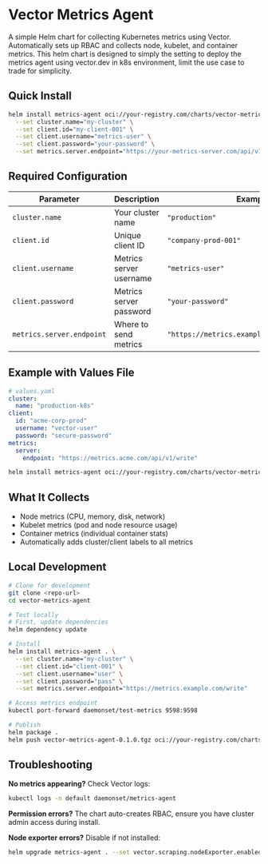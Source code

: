 # Vector Metrics Agent

A simple Helm chart for collecting Kubernetes metrics using Vector. Automatically sets up RBAC and collects node, kubelet, and container metrics.
This helm chart is designed to simply the setting to deploy the metrics agent using vector.dev in k8s environment, limit the use case to trade for
simplicity. 

## Quick Install

```bash
helm install metrics-agent oci://your-registry.com/charts/vector-metrics-agent \
  --set cluster.name="my-cluster" \
  --set client.id="my-client-001" \
  --set client.username="metrics-user" \
  --set client.password="your-password" \
  --set metrics.server.endpoint="https://your-metrics-server.com/api/v1/write"
```

## Required Configuration

| Parameter | Description | Example |
|-----------|-------------|---------|
| `cluster.name` | Your cluster name | `"production"` |
| `client.id` | Unique client ID | `"company-prod-001"` |
| `client.username` | Metrics server username | `"metrics-user"` |
| `client.password` | Metrics server password | `"your-password"` |
| `metrics.server.endpoint` | Where to send metrics | `"https://metrics.example.com/api/v1/write"` |

## Example with Values File

```yaml
# values.yaml
cluster:
  name: "production-k8s"
client:
  id: "acme-corp-prod"
  username: "vector-user"
  password: "secure-password"
metrics:
  server:
    endpoint: "https://metrics.acme.com/api/v1/write"
```

```bash
helm install metrics-agent oci://your-registry.com/charts/vector-metrics-agent -f values.yaml
```

## What It Collects

- Node metrics (CPU, memory, disk, network)
- Kubelet metrics (pod and node resource usage)
- Container metrics (individual container stats)
- Automatically adds cluster/client labels to all metrics

## Local Development

```bash
# Clone for development
git clone <repo-url>
cd vector-metrics-agent

# Test locally
# First, update dependencies
helm dependency update

# Install
helm install metrics-agent . \
  --set cluster.name="my-cluster" \
  --set client.id="client-001" \
  --set client.username="user" \
  --set client.password="pass" \
  --set metrics.server.endpoint="https://metrics.example.com/write"

# Access metrics endpoint
kubectl port-forward daemonset/test-metrics 9598:9598

# Publish
helm package .
helm push vector-metrics-agent-0.1.0.tgz oci://your-registry.com/charts
```

## Troubleshooting

**No metrics appearing?** Check Vector logs:
```bash
kubectl logs -n default daemonset/metrics-agent
```

**Permission errors?** The chart auto-creates RBAC, ensure you have cluster admin access during install.

**Node exporter errors?** Disable if not installed:
```bash
helm upgrade metrics-agent . --set vector.scraping.nodeExporter.enabled=false
```